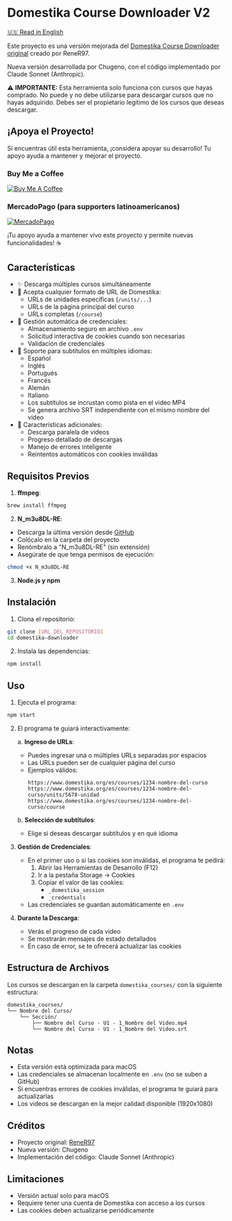 # Domestika Course Downloader V2

[🇺🇸 Read in English](README.md)

Este proyecto es una versión mejorada del [Domestika Course Downloader original](https://github.com/ReneR97/domestika-downloader) creado por ReneR97.

Nueva versión desarrollada por Chugeno, con el código implementado por Claude Sonnet (Anthropic).

⚠️ **IMPORTANTE:** Esta herramienta solo funciona con cursos que hayas comprado. No puede y no debe utilizarse para descargar cursos que no hayas adquirido. Debes ser el propietario legítimo de los cursos que deseas descargar.

## ¡Apoya el Proyecto!

Si encuentras útil esta herramienta, ¡considera apoyar su desarrollo! Tu apoyo ayuda a mantener y mejorar el proyecto.

### Buy Me a Coffee
[![Buy Me A Coffee](https://img.shields.io/badge/Buy%20Me%20A%20Coffee-Apoyar-yellow.svg)](http://buymeacoffee.com/chugeno)

### MercadoPago (para supporters latinoamericanos)
[![MercadoPago](https://img.shields.io/badge/MercadoPago-Apoyar-blue.svg)](https://link.mercadopago.com.ar/eugenioazurmendi)

¡Tu apoyo ayuda a mantener vivo este proyecto y permite nuevas funcionalidades! ☕️

## Características

- ✨ Descarga múltiples cursos simultáneamente
- 🔄 Acepta cualquier formato de URL de Domestika:
  - URLs de unidades específicas (`/units/...`)
  - URLs de la página principal del curso
  - URLs completas (`/course`)
- 🔐 Gestión automática de credenciales:
  - Almacenamiento seguro en archivo `.env`
  - Solicitud interactiva de cookies cuando son necesarias
  - Validación de credenciales
- 📝 Soporte para subtítulos en múltiples idiomas:
  - Español
  - Inglés
  - Portugués
  - Francés
  - Alemán
  - Italiano
  - Los subtítulos se incrustan como pista en el video MP4
  - Se genera archivo SRT independiente con el mismo nombre del video
- 🚀 Características adicionales:
  - Descarga paralela de videos
  - Progreso detallado de descargas
  - Manejo de errores inteligente
  - Reintentos automáticos con cookies inválidas

## Requisitos Previos

1. **ffmpeg**:
```bash
brew install ffmpeg
```

2. **N_m3u8DL-RE**:
- Descarga la última versión desde [GitHub](https://github.com/nilaoda/N_m3u8DL-RE/releases)
- Colócalo en la carpeta del proyecto
- Renómbralo a "N_m3u8DL-RE" (sin extensión)
- Asegúrate de que tenga permisos de ejecución:
```bash
chmod +x N_m3u8DL-RE
```

3. **Node.js y npm**

## Instalación

1. Clona el repositorio:
```bash
git clone [URL_DEL_REPOSITORIO]
cd domestika-downloader
```

2. Instala las dependencias:
```bash
npm install
```

## Uso

1. Ejecuta el programa:
```bash
npm start
```

2. El programa te guiará interactivamente:

   a. **Ingreso de URLs**:
   - Puedes ingresar una o múltiples URLs separadas por espacios
   - Las URLs pueden ser de cualquier página del curso
   - Ejemplos válidos:
     ```
     https://www.domestika.org/es/courses/1234-nombre-del-curso
     https://www.domestika.org/es/courses/1234-nombre-del-curso/units/5678-unidad
     https://www.domestika.org/es/courses/1234-nombre-del-curso/course
     ```

   b. **Selección de subtítulos**:
   - Elige si deseas descargar subtítulos y en qué idioma

3. **Gestión de Credenciales**:
   - En el primer uso o si las cookies son inválidas, el programa te pedirá:
     1. Abrir las Herramientas de Desarrollo (F12)
     2. Ir a la pestaña Storage -> Cookies
     3. Copiar el valor de las cookies:
        - `_domestika_session`
        - `_credentials`
   - Las credenciales se guardan automáticamente en `.env`

4. **Durante la Descarga**:
   - Verás el progreso de cada video
   - Se mostrarán mensajes de estado detallados
   - En caso de error, se te ofrecerá actualizar las cookies

## Estructura de Archivos

Los cursos se descargan en la carpeta `domestika_courses/` con la siguiente estructura:
```
domestika_courses/
└── Nombre del Curso/
    └── Sección/
        ├── Nombre del Curso - U1 - 1_Nombre del Video.mp4
        └── Nombre del Curso - U1 - 1_Nombre del Video.srt
```

## Notas

- Esta versión está optimizada para macOS
- Las credenciales se almacenan localmente en `.env` (no se suben a GitHub)
- Si encuentras errores de cookies inválidas, el programa te guiará para actualizarlas
- Los videos se descargan en la mejor calidad disponible (1920x1080)

## Créditos

- Proyecto original: [ReneR97](https://github.com/ReneR97/domestika-downloader)
- Nueva versión: Chugeno
- Implementación del código: Claude Sonnet (Anthropic)

## Limitaciones

- Versión actual solo para macOS
- Requiere tener una cuenta de Domestika con acceso a los cursos
- Las cookies deben actualizarse periódicamente
